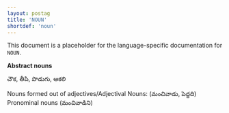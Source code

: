 ```yaml
---
layout: postag
title: 'NOUN'
shortdef: 'noun'
---
```


This document is a placeholder for the language-specific documentation
for `NOUN`.

**Abstract nouns**  

చౌక, తీపి, పొడుగు, ఆకలి 

Nouns formed out of adjectives/Adjectival Nouns: (మంచివాడు, పెద్దది)  
Pronominal nouns (మంచివాడిని)
